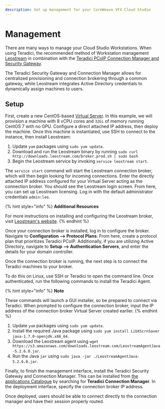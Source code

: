 ```yaml
---
description: Set up management for your CoreWeave VFX Cloud Studio
---
```


# Management

There are many ways to manage your Cloud Studio Workstations. When using Teradici, the recommended method of Workstation management [Leostream](https://leostream.com/) in combination with the [Teradici PCoIP Connection Manager and Security Gateway](http://www.teradici.com/web-help/pcoip\_connection\_manager\_security\_gateway/19.08/).

The Teradici Security Gateway and Connection Manager allows for centralized provisioning and connection brokering through a common gateway, while Leostream integrates Active Directory credentials to dynamically assign machines to users.

## Setup

First, create a new CentOS-based [Virtual Server](broken-reference). In this example, we will provision a machine with 8 vCPU cores and `32Gi` of memory running CentOS 7 with no GPU. Configure a direct attached IP address, then deploy the machine. Once this machine is instantiated, use SSH to connect to the instance, then install Leostream:

1. Update `yum` packages using `sudo yum update`.
2. Download and run the Leostream binary by running `sudo curl http://downloads.leostream.com/broker.prod.sh | sudo bash`
3. Begin the Leostream service by invoking `service leostream start`.

The `service start` command will start the Leostream connection broker, which will then begin looking for incoming connections. Enter the directly attached IP address configured for your Virtual Server acting as the connection broker. You should see the Leostream login screen. From here, you can set up Leostream licensing. Log in with the default administrator credentials `admin:leo`.

{% hint style="info" %}
**Additional Resources**

For more instructions on installing and configuring the Leostream broker, visit [Leostream's website](https://www.leostream.com/wp-content/uploads/2018/11/installation\_guide.pdf).
{% endhint %}

Once your connection broker is installed, log in to configure the broker. Navigate to **Configuration --> Protocol Plans**. From here, create a protocol plan that prioritizes Teradici PCoIP. Additionally, if you are utilizing Active Directory, navigate to **Setup --> Authentication Servers**, and enter the details for your domain controller.

Once the connection broker is running, the next step is to connect the Teradici machines to your broker.

To do this on Linux, use SSH or Teradici to open the command line. Once authenticated, run the following commands to install the Teradici Agent.

{% hint style="info" %}
**Note**

These commands will launch a GUI installer, so be prepared to connect via Teradici. When prompted to configure the connection broker, input the IP address of the connection broker Virtual Server created earlier.
{% endhint %}

1. Update `yum` packages using `sudo yum update`.
2. Install the required Java package using `sudo yum install LibXScrnSaver java-1.7.0-openjdk.x86_64`.
3. Download the Leostream agent using `wget https://s3.amazonaws.com/downloads.leostream.com/LeostreamAgentJava-5.2.6.0.jar`.
4. Run the Java `jar` using `sudo java -jar ./LeostreamAgentJava-5.2.6.0.jar`.

Finally, to finish the management interface, install the Teradici Security Gateway and Connection Manager. This can be installed from [the applications Catalogue](https://apps.coreweave.com) by searching for **Teradici Connection Manager**. In the deployment interface, specify the connection broker IP address.

Once deployed, users should be able to connect directly to the connection manager and have their session properly routed.

